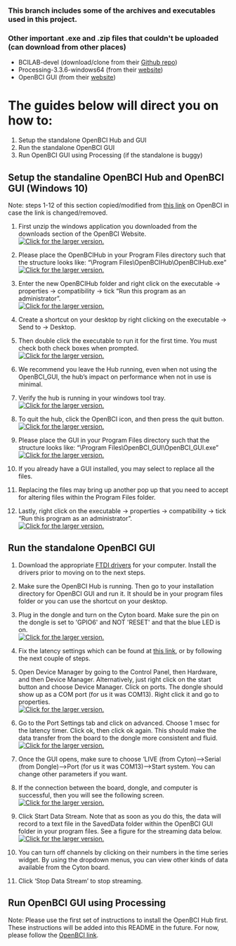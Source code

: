 ### This branch includes some of the archives and executables used in this project.
### Other important .exe and .zip files that couldn't be uploaded (can download from other places)
- BCILAB-devel (download/clone from their <a href="https://github.com/sccn/BCILAB/tree/devel">Github repo</a>)
- Processing-3.3.6-windows64 (from their <a href="https://processing.org/download/">website</a>)
- OpenBCI GUI (from their <a href="http://openbci.com/donation">website</a>)

# The guides below will direct you on how to:
1. Setup the standalone OpenBCI Hub and GUI
2. Run the standalone OpenBCI GUI
3. Run OpenBCI GUI using Processing (if the standalone is buggy)


## Setup the standaline OpenBCI Hub and OpenBCI GUI (Windows 10)
Note: steps 1-12 of this section copied/modified from <a href="http://docs.openbci.com/OpenBCI%20Software/01-OpenBCI_GUI#the-openbci-gui-installing-the-openbci-gui-as-a-standalone-application-install-openbci_gui-on-windows">this link</a> on OpenBCI in case the link is changed/removed.

1. First unzip the windows application you downloaded from the downloads section of the OpenBCI Website.
<br><a href="https://drive.google.com/uc?export=view&id=19oMzQylRu5RJdJdSCaCmvs9G-VCvM3dr"><img src="https://drive.google.com/uc?export=view&id=19oMzQylRu5RJdJdSCaCmvs9G-VCvM3dr" style="max-width: 100%; height: auto" title="Click for the larger version." /></a></br>

2.	Please place the OpenBCIHub in your Program Files directory such that the structure looks like: “\Program Files\OpenBCIHub\OpenBCIHub.exe”
<br><a href="https://drive.google.com/uc?export=view&id=12qqHQGb5CczxQJAYbtDJzFPLXaVZW1Lx"><img src="https://drive.google.com/uc?export=view&id=12qqHQGb5CczxQJAYbtDJzFPLXaVZW1Lx" style="max-width: 100%; height: auto" title="Click for the larger version." /></a></br>

3. Enter the new OpenBCIHub folder and right click on the executable -> properties -> compatibility -> tick “Run this program as an administrator”.
<br><a href="https://drive.google.com/uc?export=view&id=1a4ozqpUSFkTg9iSV48hiBTwChgTkZtHo"><img src="https://drive.google.com/uc?export=view&id=1a4ozqpUSFkTg9iSV48hiBTwChgTkZtHo" style="max-width: 100%; height: auto" title="Click for the larger version." /></a></br>

4.	Create a shortcut on your desktop by right clicking on the executable -> Send to -> Desktop.

5.	Then double click the executable to run it for the first time. You must check both check boxes when prompted.
<br><a href="https://drive.google.com/uc?export=view&id=178aGSBomwb5NqxNf6RbyOtsYAgVlyvWq"><img src="https://drive.google.com/uc?export=view&id=178aGSBomwb5NqxNf6RbyOtsYAgVlyvWq" style="max-width: 100%; height: auto" title="Click for the larger version." /></a></br>

6.	We recommend you leave the Hub running, even when not using the OpenBCI_GUI, the hub’s impact on performance when not in use is minimal.

7.	Verify the hub is running in your windows tool tray.
<br><a href="https://drive.google.com/uc?export=view&id=1yW1_kodVP567mB2rJlaKPHZ4WNMDri0i"><img src="https://drive.google.com/uc?export=view&id=1yW1_kodVP567mB2rJlaKPHZ4WNMDri0i" style="max-width: 100%; height: auto" title="Click for the larger version." /></a></br>

8.	To quit the hub, click the OpenBCI icon, and then press the quit button.
<br><a href="https://drive.google.com/uc?export=view&id=1_-HE-upGTgHgOx6vybWClIdkaqa_JuDa"><img src="https://drive.google.com/uc?export=view&id=1_-HE-upGTgHgOx6vybWClIdkaqa_JuDa" style="max-width: 100%; height: auto" title="Click for the larger version." /></a></br>

9.	Please place the GUI in your Program Files directory such that the structure looks like: “\Program Files\OpenBCI_GUI\OpenBCI_GUI.exe”
<br><a href="https://drive.google.com/uc?export=view&id=1PiGAdmMMUB1DWkENj9iqNQMXXQoAhzEp"><img src="https://drive.google.com/uc?export=view&id=1PiGAdmMMUB1DWkENj9iqNQMXXQoAhzEp" style="max-width: 100%; height: auto" title="Click for the larger version." /></a></br>

10. If you already have a GUI installed, you may select to replace all the files.

11. Replacing the files may bring up another pop up that you need to accept for altering files within the Program Files folder.

12.	Lastly, right click on the executable -> properties -> compatibility -> tick “Run this program as an administrator”.
<br><a href="https://drive.google.com/uc?export=view&id=1aA38drhH1MQUsPRBBfzfjTNtLhnRjjdm"><img src="https://drive.google.com/uc?export=view&id=1aA38drhH1MQUsPRBBfzfjTNtLhnRjjdm" style="max-width: 100%; height: auto" title="Click for the larger version." /></a></br>

## Run the standalone OpenBCI GUI
1. Download the appropriate <a href="http://www.ftdichip.com/Drivers/VCP.htm">FTDI drivers</a> for your computer. Install the drivers prior to moving on to the next steps.

2. Make sure the OpenBCI Hub is running. Then go to your installation directory for OpenBCI GUI and run it. It should be in your program files folder or you can use the shortcut on your desktop.

3. Plug in the dongle and turn on the Cyton board. Make sure the pin on the dongle is set to 'GPIO6' and NOT 'RESET' and that the blue LED is on. 
<br><a href="https://drive.google.com/uc?export=view&id=1cZ2AFED9Q9nVVS_9jJ7q5fs9NBzmZL1C"><img src="https://drive.google.com/uc?export=view&id=1cZ2AFED9Q9nVVS_9jJ7q5fs9NBzmZL1C" style="max-width: 100%; height: auto" title="Click for the larger version." /></a></br>

4. Fix the latency settings which can be found at <a href="http://docs.openbci.com/Tutorials/11-OpenBCI_on_Windows#openbci-on-windows-ftdi-drivers-ii-latency-settings-fix">this link</a>, or by following the next couple of steps.

5. Open Device Manager by going to the Control Panel, then Hardware, and then Device Manager. Alternatively, just right click on the start button and choose Device Manager. Click on ports. The dongle should show up as a COM port (for us it was COM13). Right click it and go to properties.
<br><a href="https://drive.google.com/uc?export=view&id=141s8hDAzLR-RbWdFvR1S902Z74F9OefQ"><img src="https://drive.google.com/uc?export=view&id=141s8hDAzLR-RbWdFvR1S902Z74F9OefQ" style="max-width: 100%; height: auto" title="Click for the larger version." /></a></br>

6. Go to the Port Settings tab and click on advanced. Choose 1 msec for the latency timer. Click ok, then click ok again. This should make the data transfer from the board to the dongle more consistent and fluid.
<br><a href="https://drive.google.com/uc?export=view&id=13jWhb7C-IPVilXpxQFC2kjoyn94dq61g"><img src="https://drive.google.com/uc?export=view&id=13jWhb7C-IPVilXpxQFC2kjoyn94dq61g" style="max-width: 100%; height: auto" title="Click for the larger version." /></a></br>

7. Once the GUI opens, make sure to choose ‘LIVE (from Cyton)-->Serial (from Dongle)-->Port (for us it was COM13)-->Start system. You can change other parameters if you want. 

8. If the connection between the board, dongle, and computer is successful, then you will see the following screen.
<br><a href="https://drive.google.com/uc?export=view&id=1H_p0pTethGnjIUdI1fvttINh6Taz5PyW"><img src="https://drive.google.com/uc?export=view&id=1H_p0pTethGnjIUdI1fvttINh6Taz5PyW" style="max-width: 100%; height: auto" title="Click for the larger version." /></a></br>

9. Click Start Data Stream. Note that as soon as you do this, the data will record to a text file in the SavedData folder within the OpenBCI GUI folder in your program files. See a figure for the streaming data below.
<br><a href="https://drive.google.com/uc?export=view&id=1QMY6b66YodTNpkxHgxpqBb3JIivt7ytz"><img src="https://drive.google.com/uc?export=view&id=1QMY6b66YodTNpkxHgxpqBb3JIivt7ytz" style="max-width: 100%; height: auto" title="Click for the larger version." /></a></br>

10. You can turn off channels by clicking on their numbers in the time series widget. By using the dropdown menus, you can view other kinds of data available from the Cyton board.

11. Click ‘Stop Data Stream’ to stop streaming. 

## Run OpenBCI GUI using Processing
Note: Please use the first set of instructions to install the OpenBCI Hub first. These instructions will be added into this README in the future. For now, please follow the <a href="http://docs.openbci.com/OpenBCI%20Software/01-OpenBCI_GUI#the-openbci-gui-running-the-openbci-gui-from-the-processing-ide">OpenBCI link</a>.


